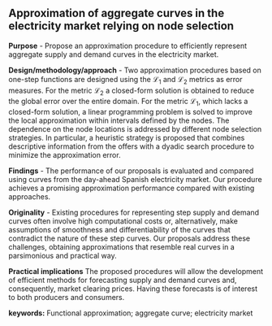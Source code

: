 ## Approximation of aggregate curves in the electricity market relying on node selection

**Purpose** - Propose an approximation procedure to efficiently represent aggregate supply and demand curves in the electricity market. 

**Design/methodology/approach** - Two approximation procedures based on one-step functions are designed using the $\mathcal{L}_1$ and $\mathcal{L}_2$ metrics as error measures. For the metric $\mathcal{L}_2$ a closed-form solution is obtained to reduce the global error over the entire domain. For the metric $\mathcal{L}_1$, which lacks a closed-form solution, a linear programming problem is solved to improve the local approximation within intervals defined by the nodes. The dependence on the node locations is addressed by different node selection strategies. In particular, a heuristic strategy is proposed that combines descriptive information from the offers with a dyadic search procedure to minimize the approximation error.

**Findings** - The performance of our proposals is evaluated and compared using curves from the day-ahead Spanish electricity market. Our procedure achieves a promising approximation performance compared with existing approaches.

**Originality** - Existing procedures for representing step supply and demand curves often involve high computational costs or, alternatively, make assumptions of smoothness and differentiability of the curves that contradict the nature of these step curves. Our proposals address these challenges, obtaining approximations that resemble real curves in a parsimonious and practical way.

**Practical implications** The proposed procedures will allow the development of efficient methods for forecasting supply and demand curves and, consequently, market clearing prices. Having these forecasts is of interest to both producers and consumers.

**keywords:** Functional approximation; aggregate curve; electricity market
